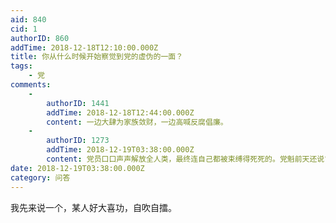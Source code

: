 ```yaml
---
aid: 840
cid: 1
authorID: 860
addTime: 2018-12-18T12:10:00.000Z
title: 你从什么时候开始察觉到党的虚伪的一面？
tags:
    - 党
comments:
    -
        authorID: 1441
        addTime: 2018-12-18T12:44:00.000Z
        content: 一边大肆为家族敛财，一边高喊反腐倡廉。
    -
        authorID: 1273
        addTime: 2018-12-19T03:38:00.000Z
        content: 党员口口声声解放全人类，最终连自己都被束缚得死死的。党魁前天还说“把权力关进笼子里”，今天就在聚敛扩充自己的权力。
date: 2018-12-19T03:38:00.000Z
category: 问答
---
```


我先来说一个，某人好大喜功，自吹自擂。
